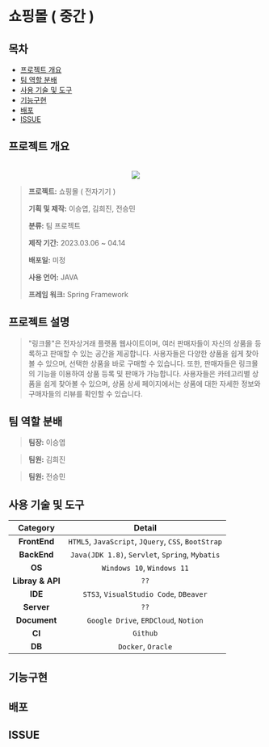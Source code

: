 # 쇼핑몰 ( 중간 )

## 목차

- [프로젝트 개요](#프로젝트-개요)
- [팀 역할 분배](#팀-역할-분배)
- [사용 기술 및 도구](#사용-기술-및-도구)
- [기능구현](#기능구현)
- [배포](#배포)
- [ISSUE](#ISSUE)

## 프로젝트 개요

<p align="center">
  <br>
    <img src="/src/main/webapp/resources/js/img/logo/logo.png">
  <br>
</p>

> **프로젝트:** 쇼핑몰 ( 전자기기 )
>
> **기획 및 제작:** 이승엽, 김희진, 전승민
>
> **분류:** 팀 프로젝트 
>
> **제작 기간:** 2023.03.06 ~ 04.14
>
> **배포일:** 미정
>
> **사용 언어:** JAVA
> 
> **프레임 워크:** Spring Framework

## 프로젝트 설명
> "링크몰"은 전자상거래 플랫폼 웹사이트이며, 여러 판매자들이 자신의 상품을 등록하고 판매할 수 있는 공간을 제공합니다. 사용자들은 다양한 상품을 쉽게 찾아볼 수 있으며, 선택한 상품을 바로 구매할 수 있습니다. 또한, 판매자들은 링크몰의 기능을 이용하여 상품 등록 및 판매가 가능합니다.
사용자들은 카테고리별 상품을 쉽게 찾아볼 수 있으며,  상품 상세 페이지에서는 상품에 대한 자세한 정보와 구매자들의 리뷰를 확인할 수 있습니다. 

## 팀 역할 분배
> **팀장:** 이승엽
> 
> 

> **팀원:** 김희진
>
> 

> **팀원:** 전승민
>
> 


## 사용 기술 및 도구

|**Category**|**Detail**|
|:--:|:--:|
|**FrontEnd**| `HTML5`, `JavaScript`, `JQuery`, `CSS`, `BootStrap`|
|**BackEnd**| `Java(JDK 1.8)`, `Servlet`, `Spring`, `Mybatis` |
|**OS**| `Windows 10`, `Windows 11` |
|**Libray & API**| `??` |
|**IDE**| `STS3`, `VisualStudio Code`, `DBeaver` |
|**Server**| `??` |
|**Document**| `Google Drive`, `ERDCloud`, `Notion` |
|**CI**| `Github` |
|**DB**| `Docker`, `Oracle` |

## 기능구현

## 배포

## ISSUE
